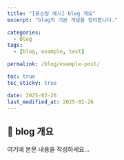 ```yaml
---
title: "[포스팅 예시] blog 개요"
excerpt: "blog의 기본 개념을 정리합니다."

categories:
  - Blog
tags:
  - [blog, example, test]

permalink: /blog/example-post/

toc: true
toc_sticky: true

date: 2025-02-26
last_modified_at: 2025-02-26
---
```


## 🚀 blog 개요

여기에 본문 내용을 작성하세요...
